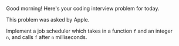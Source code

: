 Good morning! Here's your coding interview problem for today.

This problem was asked by Apple.

Implement a job scheduler which takes in a function `f` and an integer  
`n`, and calls `f` after `n` milliseconds.
